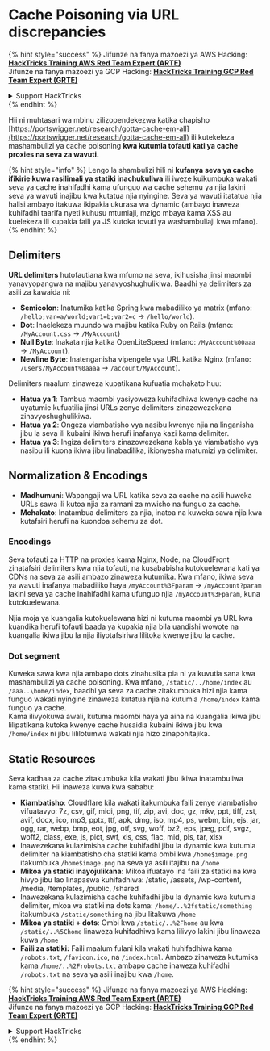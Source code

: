 # Cache Poisoning via URL discrepancies

{% hint style="success" %}
Jifunze na fanya mazoezi ya AWS Hacking:<img src="../../.gitbook/assets/arte.png" alt="" data-size="line">[**HackTricks Training AWS Red Team Expert (ARTE)**](https://training.hacktricks.xyz/courses/arte)<img src="../../.gitbook/assets/arte.png" alt="" data-size="line">\
Jifunze na fanya mazoezi ya GCP Hacking: <img src="../../.gitbook/assets/grte.png" alt="" data-size="line">[**HackTricks Training GCP Red Team Expert (GRTE)**<img src="../../.gitbook/assets/grte.png" alt="" data-size="line">](https://training.hacktricks.xyz/courses/grte)

<details>

<summary>Support HackTricks</summary>

* Angalia [**mpango wa usajili**](https://github.com/sponsors/carlospolop)!
* **Jiunge na** 💬 [**kikundi cha Discord**](https://discord.gg/hRep4RUj7f) au [**kikundi cha telegram**](https://t.me/peass) au **tufuatilie** kwenye **Twitter** 🐦 [**@hacktricks\_live**](https://twitter.com/hacktricks\_live)**.**
* **Shiriki mbinu za hacking kwa kuwasilisha PRs kwa** [**HackTricks**](https://github.com/carlospolop/hacktricks) na [**HackTricks Cloud**](https://github.com/carlospolop/hacktricks-cloud) repos za github.

</details>
{% endhint %}

Hii ni muhtasari wa mbinu zilizopendekezwa katika chapisho [https://portswigger.net/research/gotta-cache-em-all](https://portswigger.net/research/gotta-cache-em-all) ili kutekeleza mashambulizi ya cache poisoning **kwa kutumia tofauti kati ya cache proxies na seva za wavuti.**

{% hint style="info" %}
Lengo la shambulizi hili ni **kufanya seva ya cache ifikirie kuwa rasilimali ya statiki inachukuliwa** ili iweze kuikumbuka wakati seva ya cache inahifadhi kama ufunguo wa cache sehemu ya njia lakini seva ya wavuti inajibu kwa kutatua njia nyingine. Seva ya wavuti itatatua njia halisi ambayo itakuwa ikipakia ukurasa wa dynamic (ambayo inaweza kuhifadhi taarifa nyeti kuhusu mtumiaji, mzigo mbaya kama XSS au kuelekeza ili kupakia faili ya JS kutoka tovuti ya washambuliaji kwa mfano).
{% endhint %}

## Delimiters

**URL delimiters** hutofautiana kwa mfumo na seva, ikihusisha jinsi maombi yanavyopangwa na majibu yanavyoshughulikiwa. Baadhi ya delimiters za asili za kawaida ni:

* **Semicolon**: Inatumika katika Spring kwa mabadiliko ya matrix (mfano: `/hello;var=a/world;var1=b;var2=c` → `/hello/world`).
* **Dot**: Inaelekeza muundo wa majibu katika Ruby on Rails (mfano: `/MyAccount.css` → `/MyAccount`)
* **Null Byte**: Inakata njia katika OpenLiteSpeed (mfano: `/MyAccount%00aaa` → `/MyAccount`).
* **Newline Byte**: Inatenganisha vipengele vya URL katika Nginx (mfano: `/users/MyAccount%0aaaa` → `/account/MyAccount`).

Delimiters maalum zinaweza kupatikana kufuatia mchakato huu:

* **Hatua ya 1**: Tambua maombi yasiyoweza kuhifadhiwa kwenye cache na uyatumie kufuatilia jinsi URLs zenye delimiters zinazowezekana zinavyoshughulikiwa.
* **Hatua ya 2**: Ongeza viambatisho vya nasibu kwenye njia na linganisha jibu la seva ili kubaini ikiwa herufi inafanya kazi kama delimiter.
* **Hatua ya 3**: Ingiza delimiters zinazowezekana kabla ya viambatisho vya nasibu ili kuona ikiwa jibu linabadilika, ikionyesha matumizi ya delimiter.

## Normalization & Encodings

* **Madhumuni**: Wapangaji wa URL katika seva za cache na asili huweka URLs sawa ili kutoa njia za ramani za mwisho na funguo za cache.
* **Mchakato**: Inatambua delimiters za njia, inatoa na kuweka sawa njia kwa kutafsiri herufi na kuondoa sehemu za dot.

### **Encodings**

Seva tofauti za HTTP na proxies kama Nginx, Node, na CloudFront zinatafsiri delimiters kwa njia tofauti, na kusababisha kutokuelewana kati ya CDNs na seva za asili ambazo zinaweza kutumika. Kwa mfano, ikiwa seva ya wavuti inafanya mabadiliko haya `/myAccount%3Fparam` → `/myAccount?param` lakini seva ya cache inahifadhi kama ufunguo njia `/myAccount%3Fparam`, kuna kutokuelewana.&#x20;

Njia moja ya kuangalia kutokuelewana hizi ni kutuma maombi ya URL kwa kuandika herufi tofauti baada ya kupakia njia bila uandishi wowote na kuangalia ikiwa jibu la njia iliyotafsiriwa lilitoka kwenye jibu la cache.

### Dot segment

Kuweka sawa kwa njia ambapo dots zinahusika pia ni ya kuvutia sana kwa mashambulizi ya cache poisoning. Kwa mfano, `/static/../home/index` au `/aaa..\home/index`, baadhi ya seva za cache zitakumbuka hizi njia kama funguo wakati nyingine zinaweza kutatua njia na kutumia `/home/index` kama funguo ya cache.\
Kama ilivyokuwa awali, kutuma maombi haya ya aina na kuangalia ikiwa jibu lilipatikana kutoka kwenye cache husaidia kubaini ikiwa jibu kwa `/home/index` ni jibu lililotumwa wakati njia hizo zinapohitajika.

## Static Resources

Seva kadhaa za cache zitakumbuka kila wakati jibu ikiwa inatambuliwa kama statiki. Hii inaweza kuwa kwa sababu:

* **Kiambatisho**: Cloudflare kila wakati itakumbuka faili zenye viambatisho vifuatavyo: 7z, csv, gif, midi, png, tif, zip, avi, doc, gz, mkv, ppt, tiff, zst, avif, docx, ico, mp3, pptx, ttf, apk, dmg, iso, mp4, ps, webm, bin, ejs, jar, ogg, rar, webp, bmp, eot, jpg, otf, svg, woff, bz2, eps, jpeg, pdf, svgz, woff2, class, exe, js, pict, swf, xls, css, flac, mid, pls, tar, xlsx
* Inawezekana kulazimisha cache kuhifadhi jibu la dynamic kwa kutumia delimiter na kiambatisho cha statiki kama ombi kwa `/home$image.png` itakumbuka `/home$image.png` na seva ya asili itajibu na `/home`
* **Mikoa ya statiki inayojulikana**: Mikoa ifuatayo ina faili za statiki na kwa hivyo jibu lao linapaswa kuhifadhiwa: /static, /assets, /wp-content, /media, /templates, /public, /shared
* Inawezekana kulazimisha cache kuhifadhi jibu la dynamic kwa kutumia delimiter, mkoa wa statiki na dots kama: `/home/..%2fstatic/something` itakumbuka `/static/something` na jibu litakuwa `/home`
* **Mikoa ya statiki + dots**: Ombi kwa `/static/..%2Fhome` au kwa `/static/..%5Chome` linaweza kuhifadhiwa kama lilivyo lakini jibu linaweza kuwa `/home`
* **Faili za statiki:** Faili maalum fulani kila wakati huhifadhiwa kama `/robots.txt`, `/favicon.ico`, na `/index.html`. Ambazo zinaweza kutumika kama `/home/..%2Frobots.txt` ambapo cache inaweza kuhifadhi `/robots.txt` na seva ya asili inajibu kwa `/home`.

{% hint style="success" %}
Jifunze na fanya mazoezi ya AWS Hacking:<img src="../../.gitbook/assets/arte.png" alt="" data-size="line">[**HackTricks Training AWS Red Team Expert (ARTE)**](https://training.hacktricks.xyz/courses/arte)<img src="../../.gitbook/assets/arte.png" alt="" data-size="line">\
Jifunze na fanya mazoezi ya GCP Hacking: <img src="../../.gitbook/assets/grte.png" alt="" data-size="line">[**HackTricks Training GCP Red Team Expert (GRTE)**<img src="../../.gitbook/assets/grte.png" alt="" data-size="line">](https://training.hacktricks.xyz/courses/grte)

<details>

<summary>Support HackTricks</summary>

* Angalia [**mpango wa usajili**](https://github.com/sponsors/carlospolop)!
* **Jiunge na** 💬 [**kikundi cha Discord**](https://discord.gg/hRep4RUj7f) au [**kikundi cha telegram**](https://t.me/peass) au **tufuatilie** kwenye **Twitter** 🐦 [**@hacktricks\_live**](https://twitter.com/hacktricks\_live)**.**
* **Shiriki mbinu za hacking kwa kuwasilisha PRs kwa** [**HackTricks**](https://github.com/carlospolop/hacktricks) na [**HackTricks Cloud**](https://github.com/carlospolop/hacktricks-cloud) repos za github.

</details>
{% endhint %}
